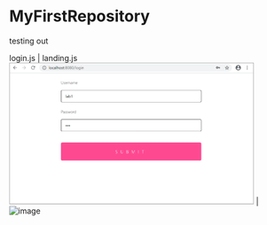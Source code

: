 # MyFirstRepository
testing out

login.js | landing.js
![image](/sample/login.jpg "login") | ![image](/sample/assetlist.jpg "assetlist")

